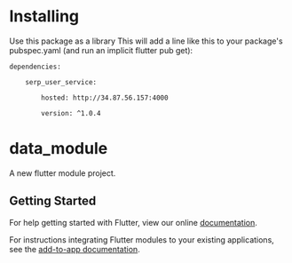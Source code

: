 # Installing

Use this package as a library This will add a line like this to your package's pubspec.yaml (and run an implicit flutter pub get):  

    dependencies: 

        serp_user_service: 

            hosted: http://34.87.56.157:4000 

            version: ^1.0.4
# data_module

A new flutter module project.

## Getting Started

For help getting started with Flutter, view our online
[documentation](https://flutter.dev/).

For instructions integrating Flutter modules to your existing applications,
see the [add-to-app documentation](https://flutter.dev/docs/development/add-to-app).
